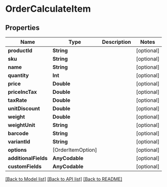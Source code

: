 # OrderCalculateItem

## Properties
Name | Type | Description | Notes
------------ | ------------- | ------------- | -------------
**productId** | **String** |  | [optional] 
**sku** | **String** |  | [optional] 
**name** | **String** |  | [optional] 
**quantity** | **Int** |  | [optional] 
**price** | **Double** |  | [optional] 
**priceIncTax** | **Double** |  | [optional] 
**taxRate** | **Double** |  | [optional] 
**unitDiscount** | **Double** |  | [optional] 
**weight** | **Double** |  | [optional] 
**weightUnit** | **String** |  | [optional] 
**barcode** | **String** |  | [optional] 
**variantId** | **String** |  | [optional] 
**options** | [OrderItemOption] |  | [optional] 
**additionalFields** | **AnyCodable** |  | [optional] 
**customFields** | **AnyCodable** |  | [optional] 

[[Back to Model list]](../README.md#documentation-for-models) [[Back to API list]](../README.md#documentation-for-api-endpoints) [[Back to README]](../README.md)


